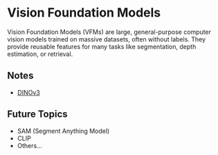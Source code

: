 # Vision Foundation Models

Vision Foundation Models (VFMs) are large, general-purpose computer vision models trained on massive datasets, often without labels. They provide reusable features for many tasks like segmentation, depth estimation, or retrieval.

## Notes
- [DINOv3](DINOv3.md)

## Future Topics
- SAM (Segment Anything Model)
- CLIP
- Others...
